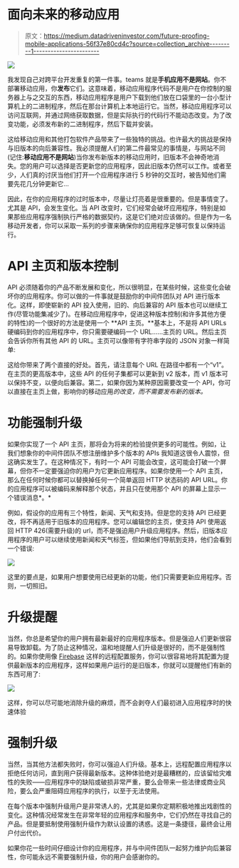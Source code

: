 # 面向未来的移动应用

> 原文：<https://medium.datadriveninvestor.com/future-proofing-mobile-applications-56f37e80cd4c?source=collection_archive---------1----------------------->

![](img/fa15c92a0a27eb6522dc3e84eae0c38b.png)

我发现自己对跨平台开发重复的第一件事。teams 就是**手机应用不是网站**。你不部署移动应用，你**发布**它们。这意味着，移动应用程序代码不是用户在你控制的服务器上与之交互的东西，移动应用程序是用户下载到他们放在口袋里的一台小型计算机上的二进制程序，然后在那台计算机上本地运行它。当然，移动应用程序可以访问互联网，并通过网络获取数据，但是实际执行的代码行不能动态改变。为了改变功能，必须发布新的二进制程序，然后下载并安装。

这给移动应用和其他打包软件产品带来了一些独特的挑战。也许最大的挑战是保持与旧版本的向后兼容性。我必须提醒人们的第二件最常见的事情是，与网站不同(记住:**移动应用不是网站**)当你发布新版本的移动应用时，旧版本不会神奇地消失。您的用户可以选择是否更新您的应用程序，因此旧版本仍然可以工作。或者至少，人们真的讨厌当他们打开一个应用程序进行 5 秒钟的交互时，被告知他们需要先花几分钟更新它…

因此，在你的应用程序的过时版本中，尽量让灯亮着是很重要的。但是事情变了。尤其是 API，会发生变化。当 API 改变时，它们经常会破坏应用程序，特别是如果那些应用程序强制执行严格的数据契约，这是它们绝对应该做的。但是作为一名移动开发者，你可以采取一系列的步骤来确保你的应用程序足够可恢复以保持运行。

# API 主页和版本控制

API 必须随着你的产品不断发展和变化，所以很明显，在某些时候，这些变化会破坏你的应用程序。你可以做的一件事就是鼓励你的中间件团队对 API 进行版本化。这样，即使崭新的 API 投入使用，旧的、向后兼容的 API 版本也可以继续工作(尽管功能集减少了)。在移动应用程序中，促进这种版本控制(和许多其他方便的特性)的一个很好的方法是使用一个 **API 主页。**基本上，不是将 API URLs 硬编码到你的应用程序中，你只需要硬编码一个 URL……主页的 URL。然后主页会告诉你所有其他 API 的 URL。主页可以像带有字符串字段的 JSON 对象一样简单:

这给你带来了两个直接的好处。首先，请注意每个 URL 在路径中都有一个“v1”。在主页的更高版本中，这些 API 的任何子集都可以更新到 v2 版本，而 v1 版本可以保持不变，以便向后兼容。第二，如果你因为某种原因需要改变一个 API，你可以直接在主页上做，影响你的移动应用*的改变，而不需要发布新的版本。*

# 功能强制升级

如果你实现了一个 API 主页，那将会为将来的检验提供更多的可能性。例如，让我们想象你的中间件团队不想注册维护多个版本的 APIs 我知道这很令人震惊，但这确实发生了。在这种情况下，有时一个 API 可能会改变，这可能会打破一个屏幕，但你不一定要强迫你的用户为它更新应用程序。如果你使用一个 API 主页，那么在任何时候你都可以替换掉任何一个简单返回 HTTP 状态码的 API URL。你的应用程序可以被编码来解释那个状态，并且只在使用那个 API 的屏幕上显示一个错误消息*。*

例如，假设你的应用有三个特性，新闻、天气和支持。但是您的支持 API 已经更改，将不再适用于旧版本的应用程序。您可以编辑您的主页，使支持 API 使用返回 HTTP 426(需要升级)的 url，而不是强迫用户升级应用程序。然后，旧版本应用程序的用户可以继续使用新闻和天气标签，但如果他们导航到支持，他们会看到一个错误:

![](img/8391bb67ffdc5be86ae4995437821904.png)

这里的要点是，如果用户想要使用已经更新的功能，他们只需要更新应用程序。否则，一切照旧。

# 升级提醒

当然，你总是希望你的用户拥有最新最好的应用程序版本。但是强迫人们更新很容易导致卸载。为了防止这种情况，温和地提醒人们升级是很好的，而不是强制性的。如果你使用像 [Firebase](https://firebase.google.com/) 这样的远程配置服务，你可以很容易地将其配置为提供最新版本的应用程序，这样如果用户运行的是旧版本，你就可以提醒他们有新的东西可用了:

![](img/553c4d336fb7c4f625720be7786cc920.png)

这样，你可以尽可能地消除升级的麻烦，而不会剥夺人们最初进入应用程序时的快速体验

# 强制升级

当然，当其他方法都失败时，你可以强迫人们升级。基本上，远程配置应用程序以拒绝任何访问，直到用户获得最新版本。这种体验绝对是最糟糕的，应该留给灾难性的失败——应用程序中的缺陷或破损非常严重，要么会带来一些法律或商业风险，要么会严重阻碍应用程序的执行，以至于无法使用。

在每个版本中强制升级用户是非常诱人的，尤其是如果你定期积极地推出戏剧性的变化。这种情况经常发生在非常年轻的应用程序和服务中，它们仍然在寻找自己的产品。但是要抵制使用强制升级作为默认设置的诱惑。这是一条捷径，最终会让用户付出代价。

如果你花一些时间仔细设计你的应用程序，并与中间件团队一起努力维护向后兼容性，你可能永远不需要强制升级，你的用户会感谢你的。